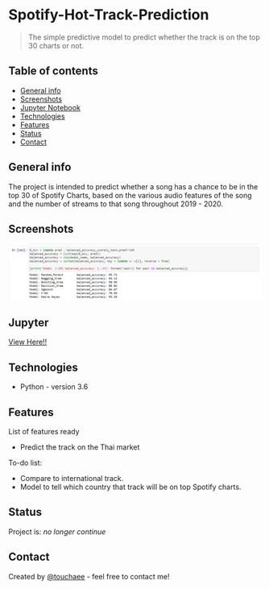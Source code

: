 # Spotify-Hot-Track-Prediction
> The simple predictive model to predict whether the track is on the top 30 charts or not.

## Table of contents
* [General info](#general-info)
* [Screenshots](#screenshots)
* [Jupyter Notebook](#Jupyter)
* [Technologies](#technologies)
* [Features](#features)
* [Status](#status)
* [Contact](#contact)

## General info
The project is intended to predict whether a song has a chance to be in the top 30 of Spotify Charts, based on the various audio features of the song and the number of streams to that song throughout 2019 - 2020.

## Screenshots
![Example screenshot](./img/Screenshot.png)

## Jupyter
[View Here!!](https://nbviewer.jupyter.org/github/touchaee/Spotify-Hot-Track-Prediction/blob/414011b819278422aa2a7df83113fea2c1e7e5a4/Spotify_hit_tracks.ipynb)

## Technologies
* Python - version 3.6


## Features
List of features ready
* Predict the track on the Thai market

To-do list:
* Compare to international track.
* Model to tell which country that track will be on top Spotify charts.

## Status
Project is: _no longer continue_

## Contact
Created by [@touchaee](https://touchaee.github.io) - feel free to contact me!
